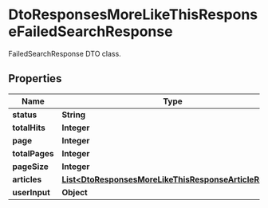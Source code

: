

# DtoResponsesMoreLikeThisResponseFailedSearchResponse

FailedSearchResponse DTO class.

## Properties

| Name | Type | Description | Notes |
|------------ | ------------- | ------------- | -------------|
|**status** | **String** |  |  [optional] |
|**totalHits** | **Integer** |  |  [optional] |
|**page** | **Integer** |  |  [optional] |
|**totalPages** | **Integer** |  |  [optional] |
|**pageSize** | **Integer** |  |  [optional] |
|**articles** | [**List&lt;DtoResponsesMoreLikeThisResponseArticleResult&gt;**](DtoResponsesMoreLikeThisResponseArticleResult.md) |  |  [optional] |
|**userInput** | **Object** |  |  |



